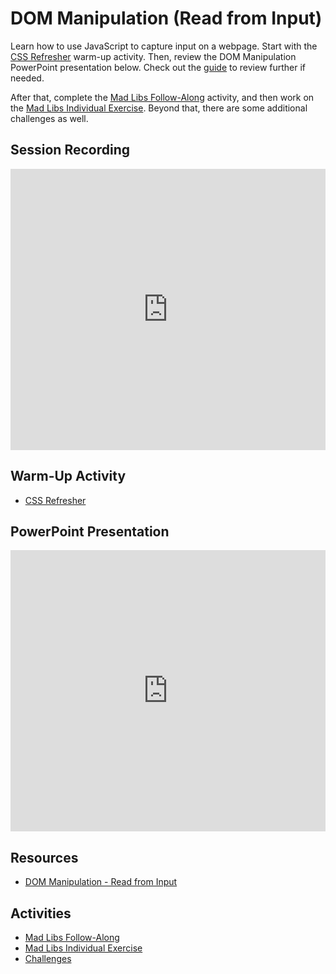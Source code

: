 # DOM Manipulation (Read from Input)
Learn how to use JavaScript to capture input on a webpage. Start with the [CSS Refresher](WarmUp.md) warm-up activity. Then, review the DOM Manipulation PowerPoint presentation below. Check out the [guide](DomManipulationReadFromInput.md) to review further if needed.

After that, complete the [Mad Libs Follow-Along](MadLibsFollowAlong.md) activity, and then work on the [Mad Libs Individual Exercise](MadLibsIndividual.md). Beyond that, there are some additional challenges as well.

## Session Recording
<iframe width="100%" height="450px" src="https://www.youtube.com/embed/1myw5_L_l6M" frameborder="0" allow="accelerometer; autoplay; clipboard-write; encrypted-media; gyroscope; picture-in-picture" allowfullscreen></iframe>

## Warm-Up Activity
- [CSS Refresher](WarmUp.md)

## PowerPoint Presentation
<iframe src='https://view.officeapps.live.com/op/embed.aspx?src=https://hylandtechclub.com/web-102/Week06/DomManipulationIntro.pptx' width='100%' height='450px' frameborder='0'></iframe>

## Resources
- [DOM Manipulation - Read from Input](DomManipulationReadFromInput.md)

## Activities
- [Mad Libs Follow-Along](MadLibsFollowAlong.md)
- [Mad Libs Individual Exercise](MadLibsIndividual.md)
- [Challenges](Challenges.md)